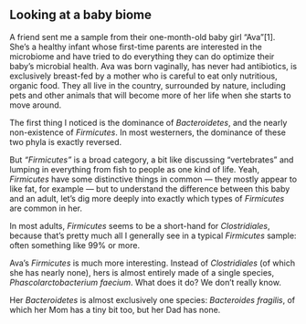 Looking at a baby biome
---
A friend sent me a sample from their one-month-old baby girl “Ava”[1]. She’s a healthy infant whose first-time parents are interested in the microbiome and have tried to do everything they can do optimize their baby’s microbial health. Ava was born vaginally, has never had antibiotics, is exclusively breast-fed by a mother who is careful to eat only nutritious, organic food. They all live in the country, surrounded by nature, including pets and other animals that will become more of her life when she starts to move around.

The first thing I noticed is the dominance of *Bacteroidetes*, and the nearly non-existence of *Firmicutes*. In most westerners, the dominance of these two phyla is exactly reversed.

But *“Firmicutes”* is a broad category, a bit like discussing “vertebrates” and lumping in everything from fish to people as one kind of life. Yeah, *Firmicutes* have some distinctive things in common — they mostly appear to like fat, for example — but to understand the difference between this baby and an adult, let’s dig more deeply into exactly which types of *Firmicutes* are common in her.

In most adults, *Firmicutes* seems to be a short-hand for *Clostridiales*, because that’s pretty much all I generally see in a typical *Firmicutes* sample: often something like 99% or more.

Ava’s *Firmicutes* is much more interesting. Instead of  *Clostridiales* (of which she has nearly none), hers is almost entirely made of a single species,  *Phascolarctobacterium faecium*. What does it do? We don’t really know.

Her *Bacteroidetes* is almost exclusively one species: *Bacteroides fragilis*, of which her Mom has a tiny bit too, but her Dad has none.

[^1]: My made-up name: I won’t give more details unless I have explicit permission to say more